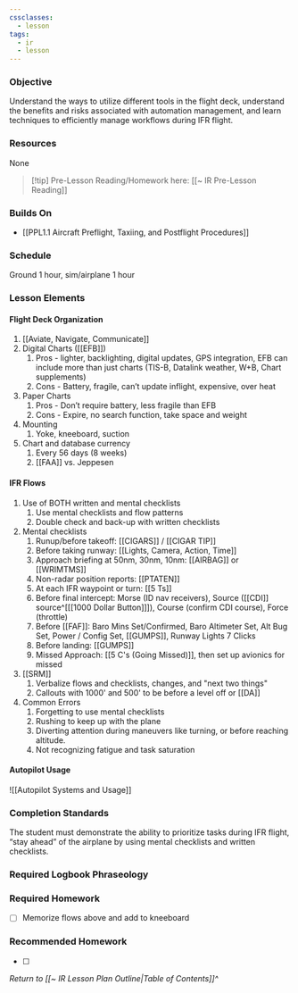 ```yaml
---
cssclasses:
  - lesson
tags:
  - ir
  - lesson
---
```

### Objective
Understand the ways to utilize different tools in the flight deck, understand the benefits and risks associated with automation management, and learn techniques to efficiently manage workflows during IFR flight. 

### Resources
None

> [!tip] Pre-Lesson Reading/Homework here: [[~ IR Pre-Lesson Reading]]

### Builds On
- [[PPL1.1 Aircraft Preflight, Taxiing, and Postflight Procedures]]

### Schedule
Ground 1 hour, sim/airplane 1 hour

### Lesson Elements
#### Flight Deck Organization
1. [[Aviate, Navigate, Communicate]]
2. Digital Charts ([[EFB]])
	1. Pros - lighter, backlighting, digital updates, GPS integration, EFB can include more than just charts (TIS-B, Datalink weather, W+B, Chart supplements)
	2. Cons - Battery, fragile, can’t update inflight, expensive, over heat
3. Paper Charts
	1. Pros - Don’t require battery, less fragile than EFB
	2. Cons - Expire, no search function, take space and weight
4. Mounting
	1. Yoke, kneeboard, suction
5. Chart and database currency
	1. Every 56 days (8 weeks)
	2. [[FAA]] vs. Jeppesen

#### IFR Flows
1. Use of BOTH written and mental checklists 
	1. Use mental checklists and flow patterns 
	2. Double check and back-up with written checklists 
2. Mental checklists 
	1. Runup/before takeoff: [[CIGARS]] / [[CIGAR TIP]]
	2. Before taking runway: [[Lights, Camera, Action, Time]]
	4. Approach briefing at 50nm, 30nm, 10nm: [[AIRBAG]] or [[WRIMTMS]]
	5. Non-radar position reports: [[PTATEN]]
	6. At each IFR waypoint or turn: [[5 Ts]]
	7. Before final intercept: Morse (ID nav receivers), Source ([[CDI]] source^[[[1000 Dollar Button]]]), Course (confirm CDI course), Force (throttle)
	8. Before [[FAF]]: Baro Mins Set/Confirmed, Baro Altimeter Set, Alt Bug Set, Power / Config Set, [[GUMPS]], Runway Lights 7 Clicks
	9. Before landing: [[GUMPS]]
	10. Missed Approach: [[5 C's (Going Missed)]], then set up avionics for missed
3. [[SRM]]
	1. Verbalize flows and checklists, changes, and "next two things"
	2. Callouts with 1000' and 500' to be before a level off or [[DA]]
4. Common Errors 
	1. Forgetting to use mental checklists 
	2. Rushing to keep up with the plane 
	3. Diverting attention during maneuvers like turning, or before reaching altitude. 
	4. Not recognizing fatigue and task saturation

#### Autopilot Usage
![[Autopilot Systems and Usage]]

### Completion Standards
The student must demonstrate the ability to prioritize tasks during IFR flight, “stay ahead” of the airplane by using mental checklists and written checklists.

### Required Logbook Phraseology

### Required Homework
- [ ] Memorize flows above and add to kneeboard

### Recommended Homework
- [ ] 

*Return to [[~ IR Lesson Plan Outline|Table of Contents]]^*